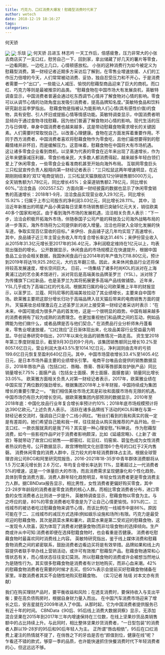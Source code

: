 ```yaml
---
title: 巧克力、口红消费大爆发！慰藉型消费时代来了
author: wetech
date: 2018-12-19 18:16:27
tags: 
categories: 
---
```

何天骄
<!-- more -->
<img align="center" border="0" src="https://imgcdn.yicai.com/uppics/images/2018/12/e19b410b1851af455c7b35fc4f2ceb64.jpg" />
<img align="center" border="0" src="https://imgcdn.yicai.com/uppics/images/2018/12/e91cdb6b50da07fb817b6a5adf45af5a.jpg" />
乐琰
<img align="center" border="0" src="https://imgcdn.yicai.com/uppics/images/2018/12/d388bd7c715d8bf831ba6e51df4e4f15.jpg" />
何天骄
吕进玉
林志吟
一天工作后，倍感疲惫，压力非常大的小张去商店买了一支口红，慰劳自己一下，回到家，拿出储藏了好几天的薯片等零食，一边看网剧，一边吃上几口，心情顿感放松。
小张的这种消费行为如今被定义为慰藉型消费。第一财经记者近期多方采访后了解到，在零售业增速放缓、人们的工作压力倍增的今天，人们常常被动消费、妥协，独自忍受压力和不开心，于是消费者需要一个“出口”，一些能让人减压、愉悦的慰藉型商品迎来了巨大的商机。而口红、巧克力等则是最被推崇的品类。
“慰藉食物在中国市场大有发展良机，英敏特调查显示，中国消费者普遍会通过吃东西调节心情并了解食物对心情的影响。零食可以从调节心情的功效角度出发吸引消费者，提高品牌知名度。”英敏特食品和饮料研究副总监李梦指出。
慰藉食物是指被认为能影响人们心情(具有感性价值)的食物，具有安慰、引人怀旧或提振心情等情感功能。英敏特调查显示，中国消费者明显倾向于通过食物寻找慰藉，因为他们普遍了解食物对心情的影响。现代生活的压力与日俱增，单身中国消费者也越来越多，这是带动慰藉食物需求增长的关键因素。人们需要时常取悦自己，以改善心理健康。食物在这方面发挥着重要作用。不同于西方消费者，中国消费者喜欢将慰藉食物作为零食吃，且他们最想要得到的慰藉情绪并非怀旧，而是缓解压力。这意味着，慰藉食物在中国将大有市场机遇。
这让诸多零食企业看到商机，以坚果为代表的零食在近年来出现了高速增长，作为近年来健康减压利器，零食价格亲民，大多数人都消费得起，越来越多年轻白领们爱上了休闲零食，一些零食企业看准商机甚至开始向海外布局。
互联网零食巨头三只松鼠宣传负责人殷翔向第一财经记者表示：“三只松鼠这两年增速明显，在近期刚刚结束的‘双12’电商促销日，三只松鼠天猫旗舰店12分钟销售额5000万元，全天销售额为1.78亿元，同比增长45%；全渠道销售额2.78亿元，同比增长60%。”洽洽食品（002557.SZ）方面向第一财经披露的数据也显示了休闲零食销售的高速增长：2018年1-9月，洽洽食品实现营业收入29.1亿元，同比增长15.92%；归属于上市公司股东的净利润3.03亿元，同比增长28.11%。
其中，洽洽近年新推出的明星产品小黄袋每日坚果市场销售额已突破5亿元大关，销往欧美40多个国家和地区。由于看到海外市场的发展机遇，洽洽相关负责人表示：“下一步，洽洽会积极开拓海外市场，伴随泰国子公司产能的释放及公司海外战略布局的进一步落实，海外市场将为公司提供新的收入增量。洽洽也将驶入全球化发展的快车道，争取实现百亿营收的目标。”
来伊份、良品铺子这几年均实现了高速增长，其中，良品铺子近三年主营业务收入年均复合增长率达31.46%；来伊份营业收入从2015年31.3亿元增长至2017年的36.4亿元，净利润稳定维持在1亿元以上，均表现出强劲的增长。
公开数据显示，休闲食品的市场规模正在快速提升，根据中国食品工业协会相关数据，我国休闲食品行业2014年的年产值为7,118.80亿元，预计到2019年将达19,925.28亿元，大约五年翻三倍。因此，未来休闲食品行业还将保持较高发展速度，增长空间巨大。
日前，一场集结了诸多时尚KOL的派对在上海黄浦江边的艺仓美术馆进行，派对背后是高端美妆品牌圣罗兰（YSL）。派对除了为传播旗下口红新品，也是圣罗兰为其将拓展更多高端产品线做铺垫。
近年来，YSL几乎成为了高端口红的代名词。根据其归属的母公司欧莱雅上半年的财报显示，以圣罗兰、兰蔻、阿玛尼等的高端美妆拉动了其业绩增长，主要来自中国市场。欧莱雅主要把这部分增长归功于高端品牌入驻天猫后带来的电商销售方面的提升。
天猫美妆总经理激云在上述圣罗兰派对上接受第一财经记者采访时表示：“在未来，中国可能成为很多产品的首发地，这是一个很明显的趋势。中国有越来越多的消费者拥有了较为成熟的消费理念。也更加重视他们和品牌之间的互动，例如品牌能为他们做什么，或者品牌是否与他们契合。”
在消费品行业分析师朱丹蓬看来，零售业增速放缓，“口红效应”正日渐体现出来，化妆品美容行业受益最为明显。华创证券研究中指出，2017年以来化妆品的销售情况一路走高。
资生堂2018年第三季度财报显示，截至9月30日的9个月内，该集团销售额同比增长10.2%至8057.6亿日元，营业利润大涨43.5%至1014.1亿日元，净利润则由去年的亏损199.6亿日元恢复至盈利640亿日元。其中，中国市场营收增长33.4%至1405.4亿日元，是日本市场外最主要的业绩增长引擎。
电商平台唯品会提供的销售数据显示，2018年唇妆产品（包括口红、唇釉、唇膏、唇彩等唇部美妆护肤产品）同比销量增长7.75%；面膜产品（包括女士面膜、男士面膜、面膜套装）销量同比增长33.05%。
欧莱雅方面相关负责人对第一财经记者表示，2017年，欧莱雅业绩在中国实现了两位数的强劲增长。根据集团2018年上半年财报，中国持续成为集团增长的重要引擎之一。
“我们相信美妆市场尤其是彩妆和面膜市场有无限的机遇。中国市场仍有巨大的增长空间。据欧莱雅集团内部预测的数据显示，2010年至2018年底：中国化妆品行业年复合增长率预计约10%；2018年底市场规模预计将达390亿欧元。”上述负责人表示。
活跃在诸多品牌线下活动的KOL科琳在与第一财经记者交流时，强调自己只是个二线小网红。“粉丝们看到的我和真实的我一定是有差距的。她们希望自己能和我一样，往往就会从购买我推荐的产品开始。但一支口红、一款衣服就真的是我了吗？其实是一种心理安慰。”科琳说。
作为慰藉型消费，如今一些影视作品IP对于消费者影响颇深，比如《延禧宫略》、《上新了·故宫》等就带动了故宫口红销售——郎窑红、豇豆红、钧窑紫、碧玺色成为女性消费者热议的色号。公开数据显示，故宫博物院文化创意馆6个色号的口红于2天内售磬。
消费休闲零食的消费人群中，压力较大的年轻消费群体占主流。根据全球管理咨询公司BCG和阿里研究院报告，2016-2021年18-35岁中青年群体消费额将从1.5 万亿美元增长到 2.6 万亿，年均复合增长率达到 11%，显著超过上一代消费者5%的增速，这是一个体量巨大的市场，而且消费需求呈现健康化和个性化趋势。
具体到零食消费方面，消费人群年轻化趋势明显，年轻女性消费者更是零食消费主力人群。据CBNData报告显示，相比男性，女性消费者更偏好购买零食，其中23-28岁年龄段的消费者是零食消费的核心人群。而相比零食消费者分布，进口零食的女性消费者占比则进一步提升。
英敏特调查显示，慰藉食物以零食为主。与之呼应的是，80%的零食消费者吃零食是为了让自己心情更愉悦。93%的二、三线城市的被访者吃过慰藉食物来调节心情，而该比例在一线城市中是86%。原因可能在于二、三线城市的减压方式选择(例如娱乐设施和场所)有限。巧克力是最受欢迎的慰藉食物，其次是蔬菜水果和薯片。蔬菜水果是第二受欢迎的慰藉食物，这一发现令人欣喜，因为体现了消费者对健康食物(而非垃圾食物)的选择倾向。生产商或许从中可知:消费者即便在选择慰籍食物时，也会看重是否健康。
消费者吃慰藉食物时最喜欢同时消费线上内容。
英敏特研究指出，鉴于线上媒体消费和慰藉食物消费之间的紧密联系，鼓励消费者边看边买将是有效举措。品牌如果和线上内容提供者联手举办线上营销活动，或许可有效推广慰藉型产品。慰藉食物通常和心情状态有关，而心情状态往往变幻莫测。所以慰藉食物的消费或许会被想当然地认为是随性行为。其实很多慰藉食物是消费者有计划地购买，而非心血来潮。42%的慰藉食物消费者在需要的时候才去买。但50%表示会提前买好慰藉食物储备在家里。半数消费者其实不会随性地购买慰藉食物。
（实习记者 陆瑶 对本文亦有贡献）
 
 
我们在购买理财产品时，要平衡收益和风险；在透支消费时，要保持收入与支出平衡；要在高负债购房时，根据自身财力量入而出。
在中国汽车消费市场迎来了增长之后，安吉星就在2009年进入了中国。从那时起，它为中国消费者提供服务已有近十年的时间。
CBNData《90后、95后线上消费大数据洞察》显示，无添加混合坚果在2015年到2017年三年内增速保持在三位数，在线上坚果炒货品类销售额中的占比持续上升。与此同时，相比整体坚果炒货消费者，“一日型包装”的消费者人群以19-28岁的95后和90后年轻人为主。
正所谓“唇齿相依”，95后在口红消费上灌注的热情就不提了，在俏唇之下的牙齿是否也“颜值到位，健康在线”呢？
乍看还不错的款式，够穿一季的品质，也许能快速抓住快餐消费时代下年轻消费者的心，但这远远不够。
